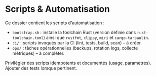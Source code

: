 # Scripts & Automatisation

Ce dossier contient les scripts d'automatisation :

- `bootstrap.sh` : installe la toolchain Rust (version définie dans `rust-toolchain.toml`) ainsi que `rustfmt`, `clippy`, `miri` et `cargo-tarpaulin`.
- `ci/` : scripts invoqués par la CI (lint, tests, build, scan) – à créer.
- `ops/` : tâches opérationnelles (backups, rotation logs, collecte métriques) – à compléter.

Privilégier des scripts idempotents et documentés (usage, paramètres). Ajouter des tests lorsque pertinent.
